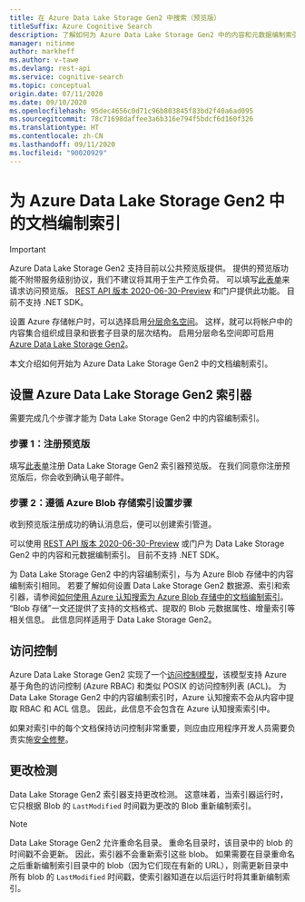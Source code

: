 ```yaml
---
title: 在 Azure Data Lake Storage Gen2 中搜索（预览版）
titleSuffix: Azure Cognitive Search
description: 了解如何为 Azure Data Lake Storage Gen2 中的内容和元数据编制索引。 此功能目前以公共预览版提供
manager: nitinme
author: markheff
ms.author: v-tawe
ms.devlang: rest-api
ms.service: cognitive-search
ms.topic: conceptual
origin.date: 07/11/2020
ms.date: 09/10/2020
ms.openlocfilehash: 95dec4656c0d71c96b803845f83bd2f40a6ad095
ms.sourcegitcommit: 78c71698daffee3a6b316e794f5bdcf6d160f326
ms.translationtype: HT
ms.contentlocale: zh-CN
ms.lasthandoff: 09/11/2020
ms.locfileid: "90020929"
---
```

# <a name="indexing-documents-in-azure-data-lake-storage-gen2"></a>为 Azure Data Lake Storage Gen2 中的文档编制索引

> [!IMPORTANT] 
> Azure Data Lake Storage Gen2 支持目前以公共预览版提供。 提供的预览版功能不附带服务级别协议，我们不建议将其用于生产工作负荷。
> 可以填写[此表单](https://aka.ms/azure-cognitive-search/indexer-preview)来请求访问预览版。 [REST API 版本 2020-06-30-Preview](search-api-preview.md) 和门户提供此功能。 目前不支持 .NET SDK。


设置 Azure 存储帐户时，可以选择启用[分层命名空间](../storage/blobs/data-lake-storage-namespace.md)。 这样，就可以将帐户中的内容集合组织成目录和嵌套子目录的层次结构。 启用分层命名空间即可启用 [Azure Data Lake Storage Gen2](../storage/blobs/data-lake-storage-introduction.md)。

本文介绍如何开始为 Azure Data Lake Storage Gen2 中的文档编制索引。

## <a name="set-up-azure-data-lake-storage-gen2-indexer"></a>设置 Azure Data Lake Storage Gen2 索引器

需要完成几个步骤才能为 Data Lake Storage Gen2 中的内容编制索引。

### <a name="step-1-sign-up-for-the-preview"></a>步骤 1：注册预览版

填写[此表单](https://aka.ms/azure-cognitive-search/indexer-preview)注册 Data Lake Storage Gen2 索引器预览版。 在我们同意你注册预览版后，你会收到确认电子邮件。

### <a name="step-2-follow-the-azure-blob-storage-indexing-setup-steps"></a>步骤 2：遵循 Azure Blob 存储索引设置步骤

收到预览版注册成功的确认消息后，便可以创建索引管道。

可以使用 [REST API 版本 2020-06-30-Preview](search-api-preview.md) 或门户为 Data Lake Storage Gen2 中的内容和元数据编制索引。 目前不支持 .NET SDK。

为 Data Lake Storage Gen2 中的内容编制索引，与为 Azure Blob 存储中的内容编制索引相同。 若要了解如何设置 Data Lake Storage Gen2 数据源、索引和索引器，请参阅[如何使用 Azure 认知搜索为 Azure Blob 存储中的文档编制索引](search-howto-indexing-azure-blob-storage.md)。 “Blob 存储”一文还提供了支持的文档格式、提取的 Blob 元数据属性、增量索引等相关信息。 此信息同样适用于 Data Lake Storage Gen2。

## <a name="access-control"></a>访问控制

Azure Data Lake Storage Gen2 实现了一个[访问控制模型](../storage/blobs/data-lake-storage-access-control.md)，该模型支持 Azure 基于角色的访问控制 (Azure RBAC) 和类似 POSIX 的访问控制列表 (ACL)。 为 Data Lake Storage Gen2 中的内容编制索引时，Azure 认知搜索不会从内容中提取 RBAC 和 ACL 信息。 因此，此信息不会包含在 Azure 认知搜索索引中。

如果对索引中的每个文档保持访问控制非常重要，则应由应用程序开发人员需要负责实施[安全修整](./search-security-trimming-for-azure-search.md)。

## <a name="change-detection"></a>更改检测

Data Lake Storage Gen2 索引器支持更改检测。 这意味着，当索引器运行时，它只根据 Blob 的 `LastModified` 时间戳为更改的 Blob 重新编制索引。

> [!NOTE] 
> Data Lake Storage Gen2 允许重命名目录。 重命名目录时，该目录中的 blob 的时间戳不会更新。 因此，索引器不会重新索引这些 blob。 如果需要在目录重命名之后重新编制索引目录中的 blob（因为它们现在有新的 URL），则需更新目录中所有 blob 的 `LastModified` 时间戳，使索引器知道在以后运行时将其重新编制索引。
